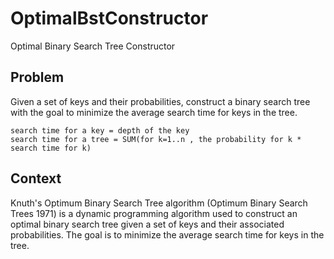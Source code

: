 # OptimalBstConstructor
Optimal Binary Search Tree Constructor

## Problem
Given a set of keys and their probabilities, construct a binary search tree 
with the goal to minimize the average search time for keys in the tree.

```
search time for a key = depth of the key
search time for a tree = SUM(for k=1..n , the probability for k * search time for k)
```

## Context
Knuth's Optimum Binary Search Tree algorithm 
(Optimum Binary Search Trees 1971) is a dynamic 
programming algorithm used to construct 
an optimal binary search tree given a set of keys 
and their associated probabilities. The goal is to 
minimize the average search time for keys in the tree.
